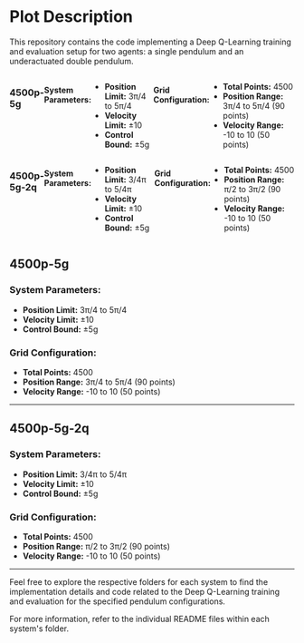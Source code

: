 # Plot Description

This repository contains the code implementing a Deep Q-Learning training and evaluation setup for two agents: a single pendulum and an underactuated double pendulum.

<div style="display: flex; justify-content: space-between;">

### 4500p-5g
#### System Parameters:
- **Position Limit:** 3π/4 to 5π/4
- **Velocity Limit:** ±10
- **Control Bound:** ±5g

#### Grid Configuration:
- **Total Points:** 4500
- **Position Range:** 3π/4 to 5π/4 (90 points)
- **Velocity Range:** -10 to 10 (50 points)

</div>

<div style="display: flex; justify-content: space-between;">

### 4500p-5g-2q
#### System Parameters:
- **Position Limit:** 3/4π to 5/4π
- **Velocity Limit:** ±10
- **Control Bound:** ±5g

#### Grid Configuration:
- **Total Points:** 4500
- **Position Range:** π/2 to 3π/2 (90 points)
- **Velocity Range:** -10 to 10 (50 points)

</div>


## 4500p-5g
### System Parameters:
- **Position Limit:** 3π/4 to 5π/4
- **Velocity Limit:** ±10
- **Control Bound:** ±5g

### Grid Configuration:
- **Total Points:** 4500
- **Position Range:** 3π/4 to 5π/4 (90 points)
- **Velocity Range:** -10 to 10 (50 points)

---

## 4500p-5g-2q
### System Parameters:
- **Position Limit:** 3/4π to 5/4π
- **Velocity Limit:** ±10
- **Control Bound:** ±5g

### Grid Configuration:
- **Total Points:** 4500
- **Position Range:** π/2 to 3π/2 (90 points)
- **Velocity Range:** -10 to 10 (50 points)

---

Feel free to explore the respective folders for each system to find the implementation details and code related to the Deep Q-Learning training and evaluation for the specified pendulum configurations.

For more information, refer to the individual README files within each system's folder.


